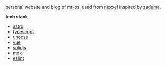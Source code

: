 personal website and blog of mr-os.
used from [nexxel](https://github.com/nexxeln/nexxel.dev)
inspired by [zaduma](https://github.com/hasparus/zaduma).

**tech stack**

- [astro](https://astro.build)
- [typescript](https://typescriptlang.org)
- [unocss](https://unocss.dev)
- [vue](https://vuejs.org)
- [solidjs](https://solidjs.com)
- [mdx](https://mdxjs.com)
- [eslint](https://eslint.org/)
